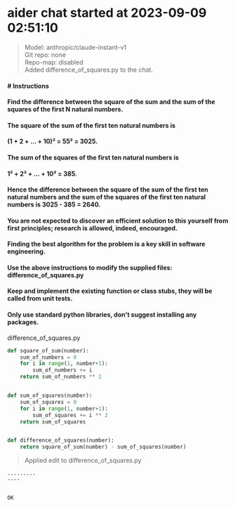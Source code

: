 
# aider chat started at 2023-09-09 02:51:10

> Model: anthropic/claude-instant-v1  
> Git repo: none  
> Repo-map: disabled  
> Added difference_of_squares.py to the chat.  

#### # Instructions  
####   
#### Find the difference between the square of the sum and the sum of the squares of the first N natural numbers.  
####   
#### The square of the sum of the first ten natural numbers is  
#### (1 + 2 + ... + 10)² = 55² = 3025.  
####   
#### The sum of the squares of the first ten natural numbers is  
#### 1² + 2² + ... + 10² = 385.  
####   
#### Hence the difference between the square of the sum of the first ten natural numbers and the sum of the squares of the first ten natural numbers is 3025 - 385 = 2640.  
####   
#### You are not expected to discover an efficient solution to this yourself from first principles; research is allowed, indeed, encouraged.  
#### Finding the best algorithm for the problem is a key skill in software engineering.  
####   
#### ####  
####   
#### Use the above instructions to modify the supplied files: difference_of_squares.py  
#### Keep and implement the existing function or class stubs, they will be called from unit tests.  
#### Only use standard python libraries, don't suggest installing any packages.  

difference_of_squares.py
```python
def square_of_sum(number):
    sum_of_numbers = 0
    for i in range(1, number+1):
        sum_of_numbers += i
    return sum_of_numbers ** 2


def sum_of_squares(number):
    sum_of_squares = 0
    for i in range(1, number+1):
        sum_of_squares += i ** 2
    return sum_of_squares


def difference_of_squares(number):
    return square_of_sum(number) - sum_of_squares(number)
```

> Applied edit to difference_of_squares.py  
```
.........
----


OK

```